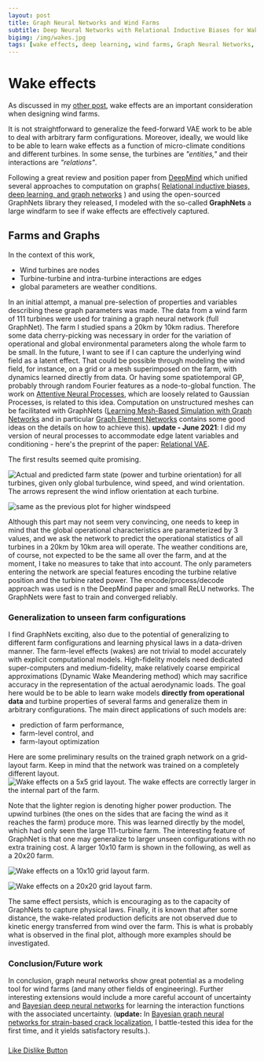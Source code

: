 ```yaml
---
layout: post
title: Graph Neural Networks and Wind Farms
subtitle: Deep Neural Networks with Relational Inductive Biases for Wake Modeling
bigimg: /img/wakes.jpg
tags: [wake effects, deep learning, wind farms, Graph Neural Networks, PhD]
---
```

# Wake effects
As discussed in my [other post](https://mylonasc.github.io/2019-01-17-farmVAE/), wake effects are an important consideration when designing wind farms.

It is not straightforward to generalize the feed-forward VAE work to be able to deal with arbitrary farm configurations.
Moreover, ideally, we would like to be able to learn wake effects as a function of micro-climate conditions and different turbines.
In some sense, the turbines are *"entities,"* and their interactions are *"relations"*. 

Following a great review and position paper from [DeepMind](https://deepmind.com/) which unified several approaches to computation on graphs( [Relational inductive biases, deep learning, and graph networks](https://arxiv.org/pdf/1806.01261.pdf) ) and using the open-sourced GraphNets library they released, I modeled with the so-called **GraphNets** a large windfarm to see if wake effects are effectively captured.

## Farms and Graphs
In the context of this work,
* Wind turbines are nodes
* Turbine-turbine and intra-turbine interactions are edges
* global parameters are weather conditions.

In an initial attempt, a manual pre-selection of properties and variables describing these graph parameters was made. The data from a wind farm of 111 turbines were used for training a graph neural network (full GraphNet). The farm I studied spans a 20km by 10km radius. Therefore some data cherry-picking was necessary in order for the variation of operational and global environmental parameters along the whole farm to be small. In the future, I want to see if I can capture the underlying wind field as a latent effect. That could be possible through modeling the wind field, for instance, on a grid or a mesh superimposed on the farm, with dynamics learned directly from data. Or having some spatiotemporal GP, probably through random Fourier features as a node-to-global function. The work on [Attentive Neural Processes](https://arxiv.org/abs/1901.05761), which are loosely related to Gaussian Processes, is related to this idea. Computation on unstructured meshes can be facilitated with GraphNets ([Learning Mesh-Based Simulation with Graph Networks](https://arxiv.org/abs/2010.03409) and in particular [Graph Element Networks](https://arxiv.org/abs/1904.09019) contains some good ideas on the details on how to achieve this).
**update - June 2021**: I did my version of neural processes to accommodate edge latent variables and conditioning - here's the preprint of the paper: [Relational VAE](https://arxiv.org/abs/2106.16049). 

The first results seemed quite promising.

![Actual and predicted farm state (power and turbine orientation) for all turbines, given only global turbulence, wind speed, and wind orientation. The arrows represent the wind inflow orientation at each turbine.](/img/power_on_farm_lowTi.png)

![same as the previous plot for higher windspeed](/img/power_on_farm_lowTi_HighWsp.png)

Although this part may not seem very convincing, one needs to keep in mind that the global operational characteristics are parameterized by 3 values, and we ask the network to predict the operational statistics of all turbines in a 20km by 10km area will operate. The weather conditions are, of course, not expected to be the same all over the farm, and at the moment, I take no measures to take that into account. The only parameters entering the network are special features encoding the turbine relative position and the turbine rated power. 
The encode/process/decode approach was used is n the DeepMind paper and small ReLU networks. The GraphNets were fast to train and converged reliably.

### Generalization to unseen farm configurations
I find GraphNets exciting, also due to the potential of generalizing to different farm configurations and learning physical laws in a data-driven manner. 
The farm-level effects (wakes) are not trivial to model accurately with explicit computational models. 
High-fidelity models need dedicated super-computers and medium-fidelity, make relatively coarse empirical approximations (Dynamic Wake Meandering method) which may sacrifice accuracy in the representation of the actual aerodynamic loads. The goal here would be to be able to learn wake models **directly from operational data** and turbine properties of several farms and generalize them in arbitrary configurations. The main direct applications of such models are:
* prediction of farm performance, 
* farm-level control, and
* farm-layout optimization

Here are some preliminary results on the trained graph network on a grid-layout farm. Keep in mind that the network was trained on a completely different layout.
![Wake effects on a 5x5 grid layout. The wake effects are correctly larger in the internal part of the farm.](/img/fictitious5x5.png)


Note that the lighter region is denoting higher power production. The upwind turbines (the ones on the sides that are facing the wind as it reaches the farm) produce more. This was learned directly by the model, which had only seen the large 111-turbine farm. The interesting feature of GraphNet is that one may generalize to larger unseen configurations with no extra training cost. A larger 10x10 farm is shown in the following, as well as a 20x20 farm.

![Wake effects on a 10x10 grid layout farm.](/img/fictitious10x10.png)

![Wake effects on a 20x20 grid layout farm.](/img/fictitious20x20.png)

The same effect persists, which is encouraging as to the capacity of GraphNets to capture physical laws. Finally, it is known that after some distance, the wake-related production deficits are not observed due to kinetic energy transferred from wind over the farm. This is what is probably what is observed in the final plot, although more examples should be investigated.

### Conclusion/Future work
In conclusion, graph neural networks show great potential as a modeling tool for wind farms (and many other fields of engineering).
Further interesting extensions would include a more careful account of uncertainty and [Bayesian deep neural networks](https://arxiv.org/abs/1506.02557) for learning the interaction functions with the associated uncertainty. (**update:** In [Bayesian graph neural networks for strain-based crack localization](https://arxiv.org/abs/2012.06791), I battle-tested this idea for the first time, and it yields satisfactory results.).

<h3></h3><!-- Start BawkBox Code--><script data-sil-id="6035570e3c0d090013685d5b">var loadWidget = function() { var d = document, w = window, l = window.location,p = l.protocol == "file:" ? "http://" : "//"; if (!w.WS) w.WS = {}; c = w.WS; var m=function(t, o){ var e = d.getElementsByTagName("script"); e=e[e.length-1]; var n = d.createElement(t); if (t=="script") {n.async=true;} for (k in o) n[k] = o[k]; e.parentNode.insertBefore(n, e)}; m("script", { src: p + "bawkbox.com/widget/like-dislike/6035570e3c0d090013685d5b?page=" +encodeURIComponent(l+''), type: 'text/javascript' }); c.load_net = m; }; if(window.Squarespace){ document.addEventListener('DOMContentLoaded', loadWidget); setTimeOut(function(){ document.addEventListener('DOMContentLoaded', loadWidget); }, 3000) } else { loadWidget() } </script><div class="sil-widget-like-dislike sil-widget" id="sil-widget-6035570e3c0d090013685d5b"><a href="//bawkbox.com/install/like-dislike">Like Dislike Button</a></div><!-- End BawkBox Code-->
